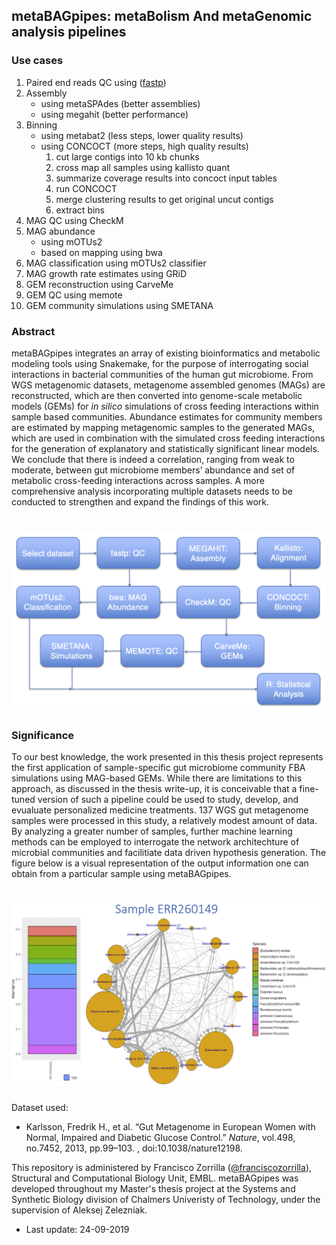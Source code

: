 ## metaBAGpipes: metaBolism And metaGenomic analysis pipelines

### Use cases

1. Paired end reads QC using ([fastp](https://github.com/OpenGene/fastp))
2. Assembly 
      * using metaSPAdes (better assemblies)
      * using megahit (better performance)
3. Binning
      * using metabat2 (less steps, lower quality results)
      * using CONCOCT (more steps, high quality results)
        1. cut large contigs into 10 kb chunks
        2. cross map all samples using kallisto quant
        3. summarize coverage results into concoct input tables
        4. run CONCOCT
        5. merge clustering results to get original uncut contigs
        6. extract bins
4. MAG QC using CheckM
5. MAG abundance
   * using mOTUs2
   * based on mapping using bwa
6. MAG classification using mOTUs2 classifier
7. MAG growth rate estimates using GRiD
8. GEM reconstruction using CarveMe
9. GEM QC using memote
10. GEM community simulations using SMETANA

### Abstract
metaBAGpipes integrates an array of existing bioinformatics and metabolic modeling tools using Snakemake, for the purpose of interrogating social interactions in bacterial communities of the human gut microbiome. From WGS metagenomic datasets, metagenome assembled genomes (MAGs) are reconstructed, which are then converted into genome-scale metabolic models (GEMs) for *in silico* simulations of cross feeding interactions within sample based communities. Abundance estimates for community members are estimated by mapping metagenomic samples to the generated MAGs, which are used in combination with the simulated cross feeding interactions for the generation of explanatory and statistically significant linear models. We conclude that there is indeed a correlation, ranging from weak to moderate, between gut microbiome members’ abundance and set of metabolic cross-feeding interactions across samples. A more comprehensive analysis incorporating multiple datasets needs to be conducted to strengthen and expand the findings of this work.

# ![pipemap_v0.1.png](pipemap_v0.1.png)

### Significance

To our best knowledge, the work presented in this thesis project represents the first application of sample-specific gut microbiome community FBA simulations using MAG-based GEMs. While there are limitations to this approach, as discussed in the thesis write-up, it is conceivable that a fine-tuned version of such a pipeline could be used to study, develop, and evualuate personalized medicine treatments. 137 WGS gut metagenome samples were processed in this study, a relatively modest amount of data. By analyzing a greater number of samples, further machine learning methods can be employed to interrogate the network architechture of microbial communities and facilitiate data driven hypothesis generation. The figure below is a visual representation of the output information one can obtain from a particular sample using metaBAGpipes.

# ![ERR260149.png](ERR260149.png)

Dataset used:
  * Karlsson, Fredrik H., et al. “Gut Metagenome in European Women with Normal, Impaired and Diabetic Glucose Control.” *Nature*, vol.498, no.7452, 2013, pp.99–103. , doi:10.1038/nature12198.

This repository is administered by Francisco Zorrilla ([@franciscozorrilla](https://github.com/franciscozorrilla/)), Structural and Computational Biology Unit, EMBL. metaBAGpipes was developed throughout my Master's thesis project at the Systems and Synthetic Biology division of Chalmers Univeristy of Technology, under the supervision of Aleksej Zelezniak.

  * Last update: 24-09-2019
